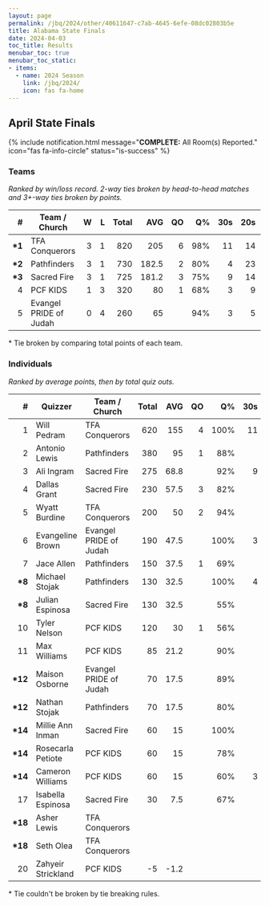 ```yaml
---
layout: page
permalink: /jbq/2024/other/40611647-c7ab-4645-6efe-08dc02803b5e
title: Alabama State Finals
date: 2024-04-03
toc_title: Results
menubar_toc: true
menubar_toc_static:
- items:
  - name: 2024 Season
    link: /jbq/2024/
    icon: fas fa-home
---
```



## April State Finals

{% include notification.html
   message="<b>COMPLETE:</b> All Room(s) Reported."
   icon="fas fa-info-circle"
   status="is-success" %}


### Teams

*Ranked by win/loss record. 2-way ties broken by head-to-head matches and 3+-way ties broken by points.*

| # | Team / Church | W | L | Total | AVG | QO | Q% | 30s | 20s | 10s |
|--:|---|--:|--:|--:|--:|--:|--:|--:|--:|--:|
| **\*1** | TFA Conquerors | 3 | 1 | 820 | 205 | 6 | 98% | 11 | 14 | 16 |
| **\*2** | Pathfinders | 3 | 1 | 730 | 182.5 | 2 | 80% | 4 | 23 | 21 |
| **\*3** | Sacred Fire | 3 | 1 | 725 | 181.2 | 3 | 75% | 9 | 14 | 29 |
| 4 | PCF KIDS | 1 | 3 | 320 | 80 | 1 | 68% | 3 | 9 | 16 |
| 5 | Evangel PRIDE of Judah | 0 | 4 | 260 | 65 |  | 94% | 3 | 5 | 8 |

\* Tie broken by comparing total points of each team.

### Individuals

*Ranked by average points, then by total quiz outs.*

| # | Quizzer | Team / Church | Total | AVG | QO | Q% | 30s | 20s | 10s |
|--:|---|---|--:|--:|--:|--:|--:|--:|--:|
| 1 | Will Pedram | TFA Conquerors | 620 | 155 | 4 | 100% | 11 | 12 | 1 |
| 2 | Antonio Lewis | Pathfinders | 380 | 95 | 1 | 88% |  | 19 | 2 |
| 3 | Ali Ingram | Sacred Fire | 275 | 68.8 |  | 92% | 9 |  | 2 |
| 4 | Dallas Grant | Sacred Fire | 230 | 57.5 | 3 | 82% |  |  | 23 |
| 5 | Wyatt Burdine | TFA Conquerors | 200 | 50 | 2 | 94% |  | 2 | 15 |
| 6 | Evangeline Brown | Evangel PRIDE of Judah | 190 | 47.5 |  | 100% | 3 | 5 |  |
| 7 | Jace Allen | Pathfinders | 150 | 37.5 | 1 | 69% |  |  | 18 |
| **\*8** | Michael Stojak | Pathfinders | 130 | 32.5 |  | 100% | 4 |  | 1 |
| **\*8** | Julian Espinosa | Sacred Fire | 130 | 32.5 |  | 55% |  | 11 |  |
| 10 | Tyler Nelson | PCF KIDS | 120 | 30 | 1 | 56% |  | 9 |  |
| 11 | Max Williams | PCF KIDS | 85 | 21.2 |  | 90% |  |  | 9 |
| **\*12** | Maison Osborne | Evangel PRIDE of Judah | 70 | 17.5 |  | 89% |  |  | 8 |
| **\*12** | Nathan Stojak | Pathfinders | 70 | 17.5 |  | 80% |  | 4 |  |
| **\*14** | Millie Ann Inman | Sacred Fire | 60 | 15 |  | 100% |  | 3 |  |
| **\*14** | Rosecarla Petiote | PCF KIDS | 60 | 15 |  | 78% |  |  | 7 |
| **\*14** | Cameron Williams | PCF KIDS | 60 | 15 |  | 60% | 3 |  |  |
| 17 | Isabella Espinosa | Sacred Fire | 30 | 7.5 |  | 67% |  |  | 4 |
| **\*18** | Asher Lewis | TFA Conquerors |  |  |  |  |  |  |  |
| **\*18** | Seth Olea | TFA Conquerors |  |  |  |  |  |  |  |
| 20 | Zahyeir Strickland | PCF KIDS | -5 | -1.2 |  |  |  |  |  |

\* Tie couldn't be broken by tie breaking rules.

